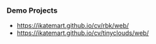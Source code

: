 ### Demo Projects

- https://ikatemart.github.io/cv/rbk/web/
- https://ikatemart.github.io/cv/tinyclouds/web/
